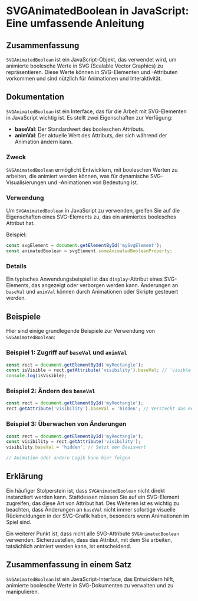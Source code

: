 <!--
Meta Description: # SVGAnimatedBoolean in JavaScript: Eine umfassende Anleitung ## Zusammenfassung `SVGAnimatedBoolean` ist ein JavaScript-Objekt, das verwendet wird, u...
Meta Keywords: ist, svg, svganimatedboolean, javascript, das
-->

# SVGAnimatedBoolean in JavaScript: Eine umfassende Anleitung

## Zusammenfassung
`SVGAnimatedBoolean` ist ein JavaScript-Objekt, das verwendet wird, um animierte boolesche Werte in SVG (Scalable Vector Graphics) zu repräsentieren. Diese Werte können in SVG-Elementen und -Attributen vorkommen und sind nützlich für Animationen und Interaktivität.

## Dokumentation
`SVGAnimatedBoolean` ist ein Interface, das für die Arbeit mit SVG-Elementen in JavaScript wichtig ist. Es stellt zwei Eigenschaften zur Verfügung:

- **baseVal**: Der Standardwert des booleschen Attributs.
- **animVal**: Der aktuelle Wert des Attributs, der sich während der Animation ändern kann.

### Zweck
`SVGAnimatedBoolean` ermöglicht Entwicklern, mit booleschen Werten zu arbeiten, die animiert werden können, was für dynamische SVG-Visualisierungen und -Animationen von Bedeutung ist.

### Verwendung
Um `SVGAnimatedBoolean` in JavaScript zu verwenden, greifen Sie auf die Eigenschaften eines SVG-Elements zu, das ein animiertes boolesches Attribut hat. 

Beispiel:
```javascript
const svgElement = document.getElementById('mySvgElement');
const animatedBoolean = svgElement.someAnimatedBooleanProperty;
```

### Details
Ein typisches Anwendungsbeispiel ist das `display`-Attribut eines SVG-Elements, das angezeigt oder verborgen werden kann. Änderungen an `baseVal` und `animVal` können durch Animationen oder Skripte gesteuert werden.

## Beispiele
Hier sind einige grundlegende Beispiele zur Verwendung von `SVGAnimatedBoolean`:

### Beispiel 1: Zugriff auf `baseVal` und `animVal`
```javascript
const rect = document.getElementById('myRectangle');
const isVisible = rect.getAttribute('visibility').baseVal; // 'visible' oder 'hidden'
console.log(isVisible);
```

### Beispiel 2: Ändern des `baseVal`
```javascript
const rect = document.getElementById('myRectangle');
rect.getAttribute('visibility').baseVal = 'hidden'; // Versteckt das Rechteck
```

### Beispiel 3: Überwachen von Änderungen
```javascript
const rect = document.getElementById('myRectangle');
const visibility = rect.getAttribute('visibility');
visibility.baseVal = 'hidden'; // Setzt den Basiswert

// Animation oder andere Logik kann hier folgen
```

## Erklärung
Ein häufiger Stolperstein ist, dass `SVGAnimatedBoolean` nicht direkt instanziiert werden kann. Stattdessen müssen Sie auf ein SVG-Element zugreifen, das diese Art von Attribut hat. Des Weiteren ist es wichtig zu beachten, dass Änderungen an `baseVal` nicht immer sofortige visuelle Rückmeldungen in der SVG-Grafik haben, besonders wenn Animationen im Spiel sind.

Ein weiterer Punkt ist, dass nicht alle SVG-Attribute `SVGAnimatedBoolean` verwenden. Sicherzustellen, dass das Attribut, mit dem Sie arbeiten, tatsächlich animiert werden kann, ist entscheidend.

## Zusammenfassung in einem Satz
`SVGAnimatedBoolean` ist ein JavaScript-Interface, das Entwicklern hilft, animierte boolesche Werte in SVG-Dokumenten zu verwalten und zu manipulieren.